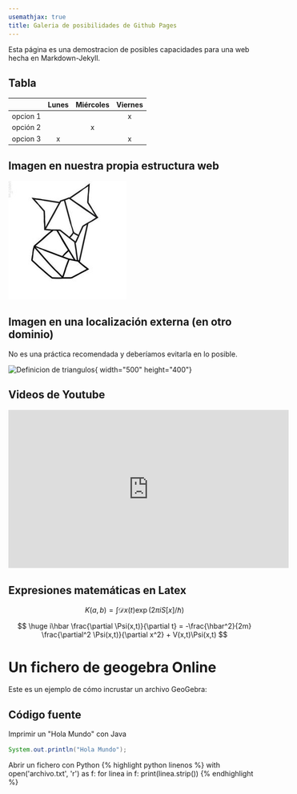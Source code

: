 ```yaml
---
usemathjax: true
title: Galeria de posibilidades de Github Pages
---
```


Esta página es una demostracion de posibles capacidades para una web hecha en Markdown-Jekyll.

## Tabla

|          | Lunes | Miércoles | Viernes |
| :------: | :---: | :-------: | :-----: |
| opcion 1 |       |           |    x    |
| opción 2 |       |     x     |         |
| opcion 3 |   x   |           |    x    |

## Imagen en nuestra propia estructura web

![Proporcion cordobesa](3827f3b6832fba42dfe18bb3b470b5c6.jpg)

## Imagen en una localización externa (en otro dominio)
No es una práctica recomendada y deberíamos evitarla en lo posible.

![Definicion de triangulos](https://upload.wikimedia.org/wikipedia/commons/thumb/3/34/Euler_diagram_of_triangle_types_es.svg/1920px-Euler_diagram_of_triangle_types_es.svg.png){ width="500" height="400"}

## Videos de Youtube

<iframe width="560" height="315" src="https://www.youtube.com/embed/BUA0tX_ZxMY?si=L_aT3IwHE92OEOPF" title="YouTube video player" frameborder="0" allow="accelerometer; autoplay; clipboard-write; encrypted-media; gyroscope; picture-in-picture; web-share" referrerpolicy="strict-origin-when-cross-origin" allowfullscreen></iframe>

## Expresiones matemáticas en Latex

$$  K(a,b) = \int \mathcal{D}x(t) \exp(2\pi i S[x]/\hbar)  $$


$$
      \huge  i\hbar \frac{\partial \Psi(x,t)}{\partial t} = -\frac{\hbar^2}{2m} \frac{\partial^2 \Psi(x,t)}{\partial x^2} + V(x,t)\Psi(x,t)
$$

# Un fichero de geogebra Online

Este es un ejemplo de cómo incrustar un archivo GeoGebra:

<div id="geogebra"></div>
<script>
  var applet = new GGBApplet({
    "filename": "material-fpgkybfj.ggb",
    "showToolbar": true,
    "showAlgebraInput": true,
    "showMenuBar": true
  }, true);
  applet.inject('geogebra');
</script>
<script src="https://cdn.geogebra.org/apps/deployggb.js"></script>


## Código fuente 

Imprimir un "Hola Mundo" con Java
```java
System.out.println("Hola Mundo");
```

Abrir un fichero con Python
{% highlight python linenos %}
with open('archivo.txt', 'r') as f:
    for linea in f:
        print(linea.strip())
{% endhighlight %}




